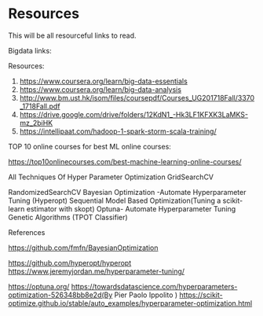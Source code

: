 # Resources
This will be all resourceful links to read.

Bigdata links:


Resources:
1. https://www.coursera.org/learn/big-data-essentials
2. https://www.coursera.org/learn/big-data-analysis
3. http://www.bm.ust.hk/isom/files/coursepdf/Courses_UG201718Fall/3370_1718Fall.pdf
4. https://drive.google.com/drive/folders/12KdN1_-Hk3LF1KFXK3LaMKS-mz_2biHK
5. https://intellipaat.com/hadoop-1-spark-storm-scala-training/

TOP 10 online courses for best ML online courses:

https://top10onlinecourses.com/best-machine-learning-online-courses/


All Techniques Of Hyper Parameter Optimization
GridSearchCV

RandomizedSearchCV
Bayesian Optimization -Automate Hyperparameter Tuning (Hyperopt)
Sequential Model Based Optimization(Tuning a scikit-learn estimator with skopt)
Optuna- Automate Hyperparameter Tuning
Genetic Algorithms (TPOT Classifier)


References

https://github.com/fmfn/BayesianOptimization

https://github.com/hyperopt/hyperopt
https://www.jeremyjordan.me/hyperparameter-tuning/

https://optuna.org/
https://towardsdatascience.com/hyperparameters-optimization-526348bb8e2d(By Pier Paolo Ippolito )
https://scikit-optimize.github.io/stable/auto_examples/hyperparameter-optimization.html

